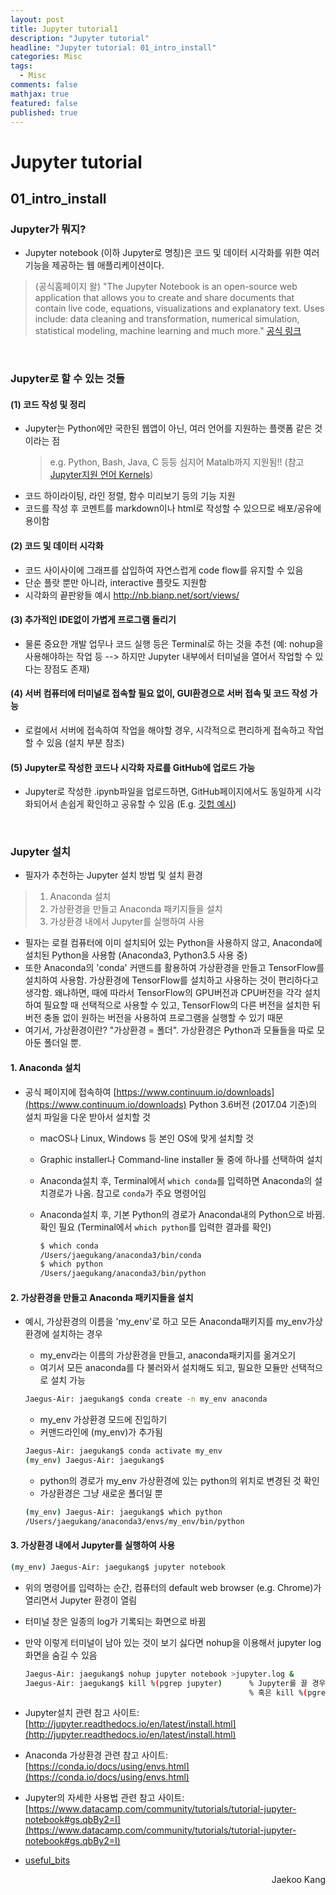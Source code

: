 ```yaml
---
layout: post
title: Jupyter tutorial1
description: "Jupyter tutorial"
headline: "Jupyter tutorial: 01_intro_install"
categories: Misc
tags: 
  - Misc
comments: false
mathjax: true
featured: false
published: true
---
```



# Jupyter tutorial
## 01\_intro\_install

### Jupyter가 뭐지?
- Jupyter notebook (이하 Jupyter로 명칭)은 코드 및 데이터 시각화를 위한 여러 기능을 제공하는 웹 애플리케이션이다. 
> (공식홈페이지 왈) "The Jupyter Notebook is an open-source web application that allows you to create and share documents that contain live code, equations, visualizations and explanatory text. Uses include: data cleaning and transformation, numerical simulation, statistical modeling, machine learning and much more."  [공식 링크](http://jupyter.org/)

<br>

### Jupyter로 할 수 있는 것들
#### (1) 코드 작성 및 정리
- Jupyter는 Python에만 국한된 웹앱이 아닌, 여러 언어를 지원하는 플랫폼 같은 것이라는 점  
	> e.g. Python, Bash, Java, C 등등 심지어 Matalb까지 지원됨!! (참고 [Jupyter지원 언어 Kernels](https://github.com/jupyter/jupyter/wiki/Jupyter-kernels))  
- 코드 하이라이팅, 라인 정렬, 함수 미리보기 등의 기능 지원
- 코드를 작성 후 코멘트를 markdown이나 html로 작성할 수 있으므로 배포/공유에 용이함
  
#### (2) 코드 및 데이터 시각화
- 코드 사이사이에 그래프를 삽입하여 자연스럽게 code flow를 유지할 수 있음
- 단순 플랏 뿐만 아니라, interactive 플랏도 지원함
- 시각화의 끝판왕들 예시 http://nb.bianp.net/sort/views/
  
#### (3) 추가적인 IDE없이 가볍게 프로그램 돌리기
- 물론 중요한 개발 업무나 코드 실행 등은 Terminal로 하는 것을 추천 (예: nohup을 사용해야하는 작업 등 --> 하지만 Jupyter 내부에서 터미널을 열어서 작업할 수 있다는 장점도 존재)

#### (4) 서버 컴퓨터에 터미널로 접속할 필요 없이, GUI환경으로 서버 접속 및 코드 작성 가능
- 로컬에서 서버에 접속하여 작업을 해야할 경우, 시각적으로 편리하게 접속하고 작업할 수 있음 (설치 부분 참조)

#### (5) Jupyter로 작성한 코드나 시각화 자료를 GitHub에 업로드 가능
- Jupyter로 작성한 .ipynb파일을 업로드하면, GitHub페이지에서도 동일하게 시각화되어서 손쉽게 확인하고 공유할 수 있음 (E.g. [깃헙 예시](https://github.com/jaekookang/useful_bits/blob/master/Machine_Learning/RNN_LSTM/predict_character/rnn_char.ipynb))

<br>

### Jupyter 설치
- 필자가 추천하는 Jupyter 설치 방법 및 설치 환경  

> 1. Anaconda 설치  
> 2. 가상환경을 만들고 Anaconda 패키지들을 설치
> 3. 가상환경 내에서 Jupyter를 실행하여 사용

- 필자는 로컬 컴퓨터에 이미 설치되어 있는 Python을 사용하지 않고, Anaconda에 설치된 Python을 사용함 (Anaconda3, Python3.5 사용 중)
- 또한 Anaconda의 'conda' 커맨드를 활용하여 가상환경을 만들고 TensorFlow를 설치하여 사용함. 가상환경에 TensorFlow를 설치하고 사용하는 것이 편리하다고 생각함. 왜냐하면, 때에 따라서 TensorFlow의 GPU버전과 CPU버전을 각각 설치하여 필요할 때 선택적으로 사용할 수 있고, TensorFlow의 다른 버전을 설치한 뒤 버전 충돌 없이 원하는 버전을 사용하여 프로그램을 실행할 수 있기 때문
- 여기서, 가상환경이란? "가상환경 = 폴더". 가상환경은 Python과 모듈들을 따로 모아둔 폴더일 뿐.

#### 1. Anaconda 설치
- 공식 페이지에 접속하여 [https://www.continuum.io/downloads](https://www.continuum.io/downloads) Python 3.6버전 (2017.04 기준)의 설치 파일을 다운 받아서 설치할 것
  - macOS나 Linux, Windows 등 본인 OS에 맞게 설치할 것
  - Graphic installer나 Command-line installer 둘 중에 하나를 선택하여 설치
  - Anaconda설치 후, Terminal에서 `which conda`를 입력하면 Anaconda의 설치경로가 나옴. 참고로 `conda`가 주요 명령어임
  - Anaconda설치 후, 기본 Python의 경로가 Anaconda내의 Python으로 바뀜. 확인 필요 (Terminal에서 `which python`를 입력한 결과를 확인)
  
	```bash  
	$ which conda
	/Users/jaegukang/anaconda3/bin/conda  
	$ which python   
	/Users/jaegukang/anaconda3/bin/python
	```

#### 2. 가상환경을 만들고 Anaconda 패키지들을 설치
- 예시, 가상환경의 이름을 'my_env'로 하고 모든 Anaconda패키지를 my_env가상환경에 설치하는 경우  
    - my_env라는 이름의 가상환경을 만들고, anaconda패키지를 옮겨오기
    - 여기서 모든 anaconda를 다 불러와서 설치해도 되고, 필요한 모듈만 선택적으로 설치 가능  

	```bash
	Jaegus-Air: jaegukang$ conda create -n my_env anaconda 
	```  
  
	- my_env 가상환경 모드에 진입하기  
	- 커맨드라인에 (my_env)가 추가됨  

	```bash  
	Jaegus-Air: jaegukang$ conda activate my_env
	(my_env) Jaegus-Air: jaegukang$
	```

    - python의 경로가 my_env 가상환경에 있는 python의 위치로 변경된 것 확인 
    - 가상환경은 그냥 새로운 폴더일 뿐

	```bash
	(my_env) Jaegus-Air: jaegukang$ which python
	/Users/jaegukang/anaconda3/envs/my_env/bin/python  
	```

#### 3. 가상환경 내에서 Jupyter를 실행하여 사용  
	
```bash
(my_env) Jaegus-Air: jaegukang$ jupyter notebook
```

- 위의 명령어를 입력하는 순간, 컴퓨터의 default web browser (e.g. Chrome)가 열리면서 Jupyter 환경이 열림
- 터미널 창은 일종의 log가 기록되는 화면으로 바뀜
- 만약 이렇게 터미널이 남아 있는 것이 보기 싫다면 nohup을 이용해서 jupyter log화면을 숨길 수 있음

	```bash
	Jaegus-Air: jaegukang$ nohup jupyter notebook >jupyter.log &  
	Jaegus-Air: jaegukang$ kill %(pgrep jupyter)      % Jupyter를 끌 경우
	                                                  % 혹은 kill %(pgrep python)
	```

- Jupyter설치 관련 참고 사이트: [http://jupyter.readthedocs.io/en/latest/install.html](http://jupyter.readthedocs.io/en/latest/install.html)
- Anaconda 가상환경 관련 참고 사이트: [https://conda.io/docs/using/envs.html](https://conda.io/docs/using/envs.html)
- Jupyter의 자세한 사용법 관련 참고 사이트: [https://www.datacamp.com/community/tutorials/tutorial-jupyter-notebook#gs.qbBy2=I](https://www.datacamp.com/community/tutorials/tutorial-jupyter-notebook#gs.qbBy2=I)
- [useful_bits](https://github.com/jaekookang/useful_bits)

<p align="right"> Jaekoo Kang <p>